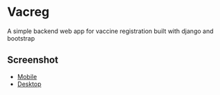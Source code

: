 # Vacreg

A simple backend web app for vaccine registration built with django and bootstrap

## Screenshot

- [Mobile](sc_mobile.png)
- [Desktop](sc_desktop.png)

